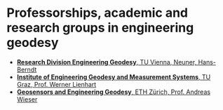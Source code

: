 # Professorships, academic and research groups in engineering geodesy

- [**Research Division Engineering Geodesy**, TU Vienna, Neuner, Hans-Berndt](https://ig.geo.tuwien.ac.at/)
- [**Institute of Engineering Geodesy and Measurement Systems**, TU Graz, Prof. Werner Lienhart](https://www.tugraz.at/en/institute/igms/home)
- [**Geosensors and Engineering Geodesy**, ETH Zürich, Prof. Andreas Wieser](https://gseg.igp.ethz.ch/)

